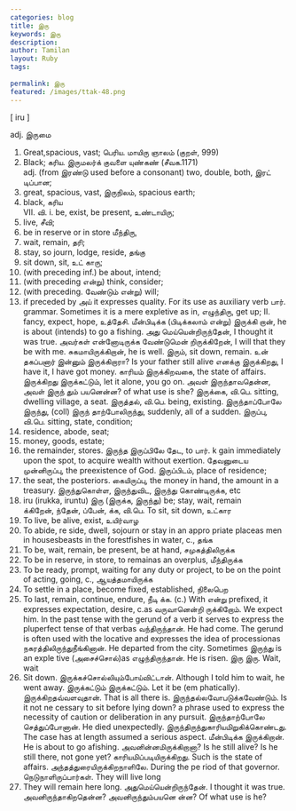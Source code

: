 ```yaml
---
categories: blog
title: இரு
keywords: இரு
description: 
author: Tamilan
layout: Ruby
tags: 
 
permalink: இரு
featured: /images/ttak-48.png
---
```

  
[ iru ]  
  
adj. இருமை  
1. Great,spacious, vast; பெரிய. மாயிரு ஞாலம் (குறள், 999)  
2. Black; கரிய. இருமலர்க் குவளை யுண்கண் (சீவக.1171)  
adj. (from இரண்டு used before a consonant) two, double, both, இரட் டிப்பான;  
2. great, spacious, vast, இருநிலம், spacious earth;  
3. black, கரிய  
VII. வி. i. be, exist, be present, உண்டாயிரு;  
2. live, சீவி;  
3. be in reserve or in store மீந்திரு,  
4. wait, remain, தரி;  
5. stay, so journ, lodge, reside, தங்கு  
6. sit down, sit, உட் காரு;  
7. (with preceding inf.) be about, intend;  
8. (with preceding என்று) think, consider;  
9. (with preceding. வேண்டும் என்று) will;  
1. if preceded by அய் it expresses quality. For its use as auxiliary verb பார். grammar. Sometimes it is a mere expletive as in, எழுந்திரு, get up; II. fancy, expect, hope, உத்தேசி. மீன்பிடிக்க (பிடிக்கலாம் என்று) இருக்கி றான், he is about (intends) to go a fishing. அது மெய்யென்றிருந்தேன், I thought it was true. அவர்கள் என்னோடிருக்க வேண்டுமென் றிருக்கிறேன், I will that they be with me. சுகமாயிருக்கிறான், he is well. இரும், sit down, remain. உன் தகப்பனார் இன்னும் இருக்கிறாரா? Is your father still alive எனக்கு இருக்கிறது, I have it, I have got money. காரியம் இருக்கிறவகை, the state of affairs. இருக்கிறது இருக்கட்டும், let it alone, you go on. அவள் இருந்தாவதென்ன, அவள் இருந் தும் பயனென்ன? of what use is she? இருக்கை, வி.பெ. sitting, dwelling village, a seat. இருத்தல், வி.பெ. being, existing. இருந்தாப்போலே இருந்து, (coll) இருந் தாற்போலிருந்து, suddenly, all of a sudden. இருப்பு, வி.பெ. sitting, state, condition;  
2. residence, abode, seat;  
3. money, goods, estate;  
4. the remainder, stores. இருந்த இருப்பிலே தேட, to பார். k gain immediately upon the spot, to acquire wealth without exertion. தேவனுடைய முன்னிருப்பு, the preexistence of God. இருப்பிடம், place of residence;  
2. the seat, the posteriors. கையிருப்பு, the money in hand, the amount in a treasury. இருந்துகொள்ள, இருந்துவிட, இருந்து கொண்டிருக்க, etc  
7. iru (irukka, iruntu) இரு (இருக்க, இருந்து) be; stay, wait, remain  
க்கிறேன், ந்தேன், ப்பேன், க்க, வி.பெ. To sit, sit down, உட்கார  
2. To live, be alive, exist, உயிர்வாழ  
3. To abide, re side, dwell, sojourn or stay in an appro priate placeas men in housesbeasts in the forestfishes in water, c., தங்க  
4. To be, wait, remain, be present, be at hand, சமுகத்திலிருக்க  
5. To be in reserve, in store, to remainas an overplus, மீந்திருக்க  
6. To be ready, prompt, waiting for any duty or project, to be on the point of acting, going, c., ஆயத்தமாயிருக்க  
7. To settle in a place, become fixed, established, நிலைபெற  
8. To last, remain, continue, endure, நீடி க்க. (c.) With என்று prefixed, it expresses expectation, desire, c.as வருவானென்றி ருக்கிறோம். We expect him. In the past tense with the gerund of a verb it serves to express the pluperfect tense of that verbas வந்திருந்தான். He had come. The gerund is often used with the locative and expresses the idea of processionas நகரத்திலிருந்துநீங்கினான். He departed from the city. Sometimes இருந்து is an exple tive (அசைச்சொல்)as எழுந்திருந்தான். He is risen. இரு இரு. Wait, wait  
2. Sit down. இருக்கச்சொல்லியும்போய்விட்டான். Although I told him to wait, he went away. இருக்கட்டும் இருக்கட்டும். Let it be (em phatically). இருக்கிறதவ்வளவுதான். That is all there is. இருந்தல்லவோபடுக்கவேண்டும். Is it not ne cessary to sit before lying down? a phrase used to express the necessity of caution or deliberation in any pursuit. இருந்தாற்போலே செத்துப்போனான். He died unexpectedly. இருந்திருந்துகாரியமிறுகிக்கொண்டது. The case has at length assumed a serious aspect. மீன்பிடிக்க இருக்கிறான். He is about to go afishing. அவனின்னமிருக்கிறானா? Is he still alive? Is he still there, not gone yet? காரியமிப்படியிருக்கிறது. Such is the state of affairs. அந்தத்துரையிருக்கிறநாளிலே. During the pe riod of that governor. நெடுநாளிருப்பார்கள். They will live long  
2. They will remain here long. அதுமெய்யென்றிருந்தேன். I thought it was true. அவனிருந்தாகிறதென்ன? அவனிருந்தும்பயனெ ன்ன? Of what use is he?